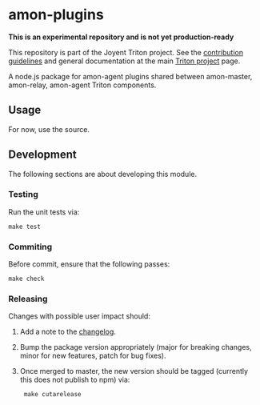 # amon-plugins

**This is an experimental repository and is not yet production-ready**

This repository is part of the Joyent Triton project. See the [contribution
guidelines](https://github.com/joyent/triton/blob/master/CONTRIBUTING.md)
and general documentation at the main
[Triton project](https://github.com/joyent/triton) page.

A node.js package for amon-agent plugins shared between amon-master,
amon-relay, amon-agent Triton components.


## Usage

For now, use the source.


## Development

The following sections are about developing this module.

### Testing

Run the unit tests via:

    make test

### Commiting

Before commit, ensure that the following passes:

    make check

### Releasing

Changes with possible user impact should:

1. Add a note to the [changelog](./CHANGES.md).
2. Bump the package version appropriately (major for breaking changes, minor
   for new features, patch for bug fixes).
3. Once merged to master, the new version should be tagged (currently this
   does not publish to npm) via:

        make cutarelease

